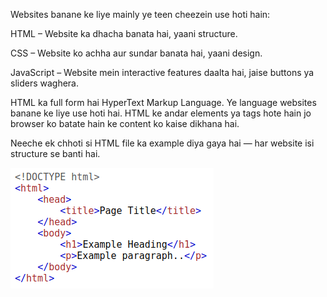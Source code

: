 Websites banane ke liye mainly ye teen cheezein use hoti hain:

HTML – Website ka dhacha banata hai, yaani structure.

CSS – Website ko achha aur sundar banata hai, yaani design.

JavaScript – Website mein interactive features daalta hai, jaise buttons ya sliders waghera.

HTML ka full form hai HyperText Markup Language. Ye language websites banane ke liye use hoti hai. HTML ke andar elements ya tags hote hain jo browser ko batate hain ke content ko kaise dikhana hai.

Neeche ek chhoti si HTML file ka example diya gaya hai — har website isi structure se banti hai.

![XSS Screenshot](https://github.com/habib392/ImagesSS/blob/fa834fc3585704e92836fe914d9b36e7141d0c98/example_html.png)

